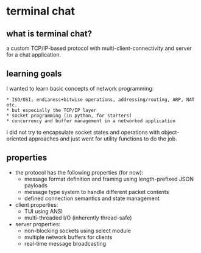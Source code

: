 # terminal chat

## what is terminal chat?

a custom TCP/IP-based protocol with multi-client-connectivity and server for a chat application.

## learning goals

I wanted to learn basic concepts of network programming:

    * ISO/OSI, endianess+bitwise operations, addressing/routing, ARP, NAT etc.
    * but especially the TCP/IP layer
    * socket programming (in python, for starters)
    * concurrency and buffer management in a networked application

I did not try to encapsulate socket states and operations with object-oriented approaches and just went for utility functions to do the job. 

## properties

* the protocol has the following properties (for now):
    - message format definition and framing using length-prefixed JSON payloads
    - message type system to handle different packet contents
    - defined connection semantics and state management
* client properties:
    - TUI using ANSI
    - multi-threaded I/O (inherently thread-safe)
* server properties:
    - non-blocking sockets using select module
    - multiple network buffers for clients
    - real-time message broadcasting
    
